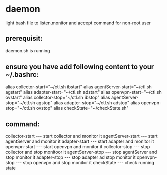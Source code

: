 # daemon
light bash file to listen,monitor and accept command for non-root user

## prerequisit:
daemon.sh is running

## ensure you have add following content to your ~/.bashrc:
alias collector-start="~/ctl.sh ibstart"
alias agentServer-start="~/ctl.sh agstart"
alias adapter-start="~/ctl.sh adstart"
alias openvpn-start="~/ctl.sh ovstart"
alias collector-stop="~/ctl.sh ibstop"
alias agentServer-stop="~/ctl.sh agstop"
alias adapter-stop="~/ctl.sh adstop"
alias openvpn-stop="~/ctl.sh ovstop"
alias checkState="~/checkState.sh"

## command:
collector-start        --- start collector and monitor it
agentServer-start      --- start agentServer and monitor it
adapter-start          --- start adapter and monitor it
openvpn-start          --- start openvpn and monitor it
collector-stop         --- stop collector and stop monitoor it
agentServer-stop       --- stop agentServer and stop monitor it
adapter-stop           --- stop adapter ad stop monitor it
openvpn-stop           --- stop openvpn and stop monitor it
checkState             --- check running state

